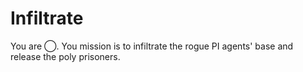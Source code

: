 # Infiltrate
 You are  ⃝. You mission is to infiltrate the rogue PI agents' base and release the poly prisoners.
